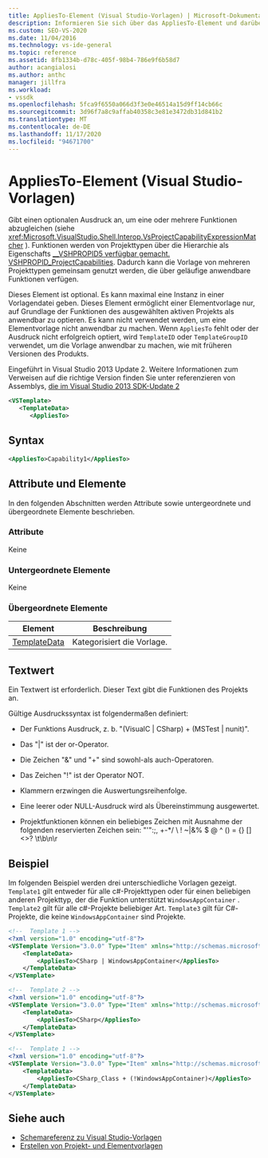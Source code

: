 ```yaml
---
title: AppliesTo-Element (Visual Studio-Vorlagen) | Microsoft-Dokumentation
description: Informieren Sie sich über das AppliesTo-Element und darüber, wie es einen optionalen Ausdruck angibt, mit dem eine oder mehrere Funktionen verglichen werden.
ms.custom: SEO-VS-2020
ms.date: 11/04/2016
ms.technology: vs-ide-general
ms.topic: reference
ms.assetid: 8fb1334b-d78c-405f-98b4-786e9f6b58d7
author: acangialosi
ms.author: anthc
manager: jillfra
ms.workload:
- vssdk
ms.openlocfilehash: 5fca9f6550a066d3f3e0e46514a15d9ff14cb66c
ms.sourcegitcommit: 3d96f7a8c9affab40358c3e81e3472db31d841b2
ms.translationtype: MT
ms.contentlocale: de-DE
ms.lasthandoff: 11/17/2020
ms.locfileid: "94671700"
---
```

# <a name="appliesto-element-visual-studio-templates"></a>AppliesTo-Element (Visual Studio-Vorlagen)

Gibt einen optionalen Ausdruck an, um eine oder mehrere Funktionen abzugleichen (siehe <xref:Microsoft.VisualStudio.Shell.Interop.VsProjectCapabilityExpressionMatcher> ). Funktionen werden von Projekttypen über die Hierarchie als Eigenschafts [__VSHPROPID5 verfügbar gemacht. VSHPROPID_ProjectCapabilities](<xref:Microsoft.VisualStudio.Shell.Interop.__VSHPROPID5.VSHPROPID_ProjectCapabilities>). Dadurch kann die Vorlage von mehreren Projekttypen gemeinsam genutzt werden, die über geläufige anwendbare Funktionen verfügen.

Dieses Element ist optional. Es kann maximal eine Instanz in einer Vorlagendatei geben. Dieses Element ermöglicht einer Elementvorlage nur, auf Grundlage der Funktionen des ausgewählten aktiven Projekts als anwendbar zu optieren. Es kann nicht verwendet werden, um eine Elementvorlage nicht anwendbar zu machen. Wenn `AppliesTo` fehlt oder der Ausdruck nicht erfolgreich optiert, wird `TemplateID` oder `TemplateGroupID` verwendet, um die Vorlage anwendbar zu machen, wie mit früheren Versionen des Produkts.

Eingeführt in Visual Studio 2013 Update 2. Weitere Informationen zum Verweisen auf die richtige Version finden Sie unter referenzieren von Assemblys, [die im Visual Studio 2013 SDK-Update 2](/previous-versions/dn632168(v=vs.120))

```xml
<VSTemplate>
   <TemplateData>
      <AppliesTo>
```

## <a name="syntax"></a>Syntax

```xml
<AppliesTo>Capability1</AppliesTo>
```

## <a name="attributes-and-elements"></a>Attribute und Elemente

In den folgenden Abschnitten werden Attribute sowie untergeordnete und übergeordnete Elemente beschrieben.

### <a name="attributes"></a>Attribute

Keine

### <a name="child-elements"></a>Untergeordnete Elemente

Keine

### <a name="parent-elements"></a>Übergeordnete Elemente

|Element|Beschreibung|
|-------------|-----------------|
|[TemplateData](../extensibility/templatedata-element-visual-studio-templates.md)|Kategorisiert die Vorlage.|

## <a name="text-value"></a>Textwert

Ein Textwert ist erforderlich. Dieser Text gibt die Funktionen des Projekts an.

Gültige Ausdruckssyntax ist folgendermaßen definiert:

- Der Funktions Ausdruck, z. b. "(VisualC &#124; CSharp) + (MSTest &#124; nunit)".

- Das "&#124;" ist der or-Operator.

- Die Zeichen "&" und "+" sind sowohl-als auch-Operatoren.

- Das Zeichen "!" ist der Operator NOT.

- Klammern erzwingen die Auswertungsreihenfolge.

- Eine leerer oder NULL-Ausdruck wird als Übereinstimmung ausgewertet.

- Projektfunktionen können ein beliebiges Zeichen mit Ausnahme der folgenden reservierten Zeichen sein: "'":;, +-*/ \\ ! ~&#124;&% $ @ ^ () = {} [] <>? \t\b\n\r

## <a name="example"></a>Beispiel

Im folgenden Beispiel werden drei unterschiedliche Vorlagen gezeigt. `Template1` gilt entweder für alle c#-Projekttypen oder für einen beliebigen anderen Projekttyp, der die Funktion unterstützt `WindowsAppContainer` . `Template2` gilt für alle c#-Projekte beliebiger Art. `Template3` gilt für C#-Projekte, die keine `WindowsAppContainer` sind Projekte.

```xml
<!--  Template 1 -->
<?xml version="1.0" encoding="utf-8"?>
<VSTemplate Version="3.0.0" Type="Item" xmlns="http://schemas.microsoft.com/developer/vstemplate/2005" xmlns:xsi="http://www.w3.org/2001/XMLSchema-instance" xsi:schemaLocation="http://schemas.microsoft.com/developer/vstemplate/2005">
    <TemplateData>
        <AppliesTo>CSharp | WindowsAppContainer</AppliesTo>
    </TemplateData>
</VSTemplate>

<!--  Template 2 -->
<?xml version="1.0" encoding="utf-8"?>
<VSTemplate Version="3.0.0" Type="Item" xmlns="http://schemas.microsoft.com/developer/vstemplate/2005" xmlns:xsi="http://www.w3.org/2001/XMLSchema-instance" xsi:schemaLocation="http://schemas.microsoft.com/developer/vstemplate/2005">
    <TemplateData>
        <AppliesTo>CSharp</AppliesTo>
    </TemplateData>
</VSTemplate>

<!--  Template 1 -->
<?xml version="1.0" encoding="utf-8"?>
<VSTemplate Version="3.0.0" Type="Item" xmlns="http://schemas.microsoft.com/developer/vstemplate/2005" xmlns:xsi="http://www.w3.org/2001/XMLSchema-instance" xsi:schemaLocation="http://schemas.microsoft.com/developer/vstemplate/2005">
    <TemplateData>
        <AppliesTo>CSharp_Class + (!WindowsAppContainer)</AppliesTo>
    </TemplateData>
</VSTemplate>
```

## <a name="see-also"></a>Siehe auch

- [Schemareferenz zu Visual Studio-Vorlagen](../extensibility/visual-studio-template-schema-reference.md)
- [Erstellen von Projekt- und Elementvorlagen](../ide/creating-project-and-item-templates.md)
